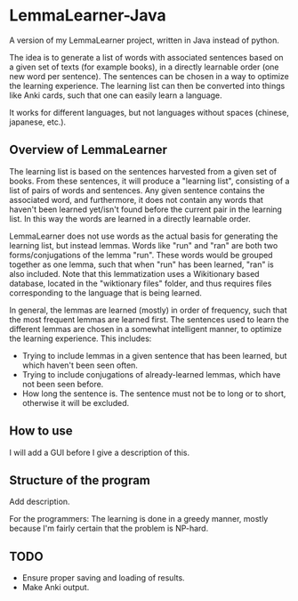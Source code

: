 # LemmaLearner-Java

A version of my LemmaLearner project, written in Java instead of python.

The idea is to generate a list of words with associated sentences based on a given set of texts (for example books), in a directly learnable order (one new word per sentence). The sentences can be chosen in a way to optimize the learning experience. The learning list can then be converted into things like Anki cards, such that one can easily learn a language. 

It works for different languages, but not languages without spaces (chinese, japanese, etc.).

## Overview of LemmaLearner

The learning list is based on the sentences harvested from a given set of books. From these sentences, it will produce a "learning list", consisting of a list of pairs of words and sentences. Any given sentence contains the associated word, and furthermore, it does not contain any words that haven't been learned yet/isn't found before the current pair in the learning list. In this way the words are learned in a directly learnable order.

LemmaLearner does not use words as the actual basis for generating the learning list, but instead lemmas. Words like "run" and "ran" are both two forms/conjugations of the lemma "run". These words would be grouped together as one lemma, such that when "run" has been learned, "ran" is also included. Note that this lemmatization uses a Wikitionary based database, located in the "wiktionary files" folder, and thus requires files corresponding to the language that is being learned.

In general, the lemmas are learned (mostly) in order of frequency, such that the most frequent lemmas are learned first. The sentences used to learn the different lemmas are chosen in a somewhat intelligent manner, to optimize the learning experience. This includes:

 - Trying to include lemmas in a given sentence that has been learned, but which haven't been seen often. 
 - Trying to include conjugations of already-learned lemmas, which have not been seen before.
 - How long the sentence is. The sentence must not be to long or to short, otherwise it will be excluded.
  

## How to use

I will add a GUI before I give a description of this.

## Structure of the program

Add description.

For the programmers: The learning is done in a greedy manner, mostly because I'm fairly certain that the problem is NP-hard.

## TODO

 - Ensure proper saving and loading of results.
 - Make Anki output.






